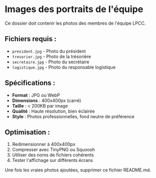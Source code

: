 # Images des portraits de l'équipe

Ce dossier doit contenir les photos des membres de l'équipe LPCC.

## Fichiers requis :
- `president.jpg` - Photo du président
- `tresorier.jpg` - Photo de la trésorière  
- `secretaire.jpg` - Photo du secrétaire
- `logistique.jpg` - Photo du responsable logistique

## Spécifications :
- **Format** : JPG ou WebP
- **Dimensions** : 400x400px (carré)
- **Taille** : < 200KB par image
- **Qualité** : Haute résolution, bien éclairée
- **Style** : Photos professionnelles, fond neutre de préférence

## Optimisation :
1. Redimensionner à 400x400px
2. Compresser avec TinyPNG ou Squoosh
3. Utiliser des noms de fichiers cohérents
4. Tester l'affichage sur différents écrans

Une fois les vraies photos ajoutées, supprimer ce fichier README.md.
